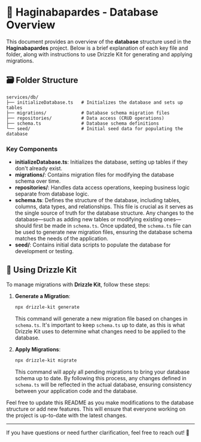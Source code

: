 # 📂 Haginabapardes - Database Overview

This document provides an overview of the **database** structure used in the **Haginabapardes** project. Below is a brief explanation of each key file and folder, along with instructions to use Drizzle Kit for generating and applying migrations.

## 🗃️ Folder Structure

```
services/db/
├── initializeDatabase.ts   # Initializes the database and sets up tables
├── migrations/             # Database schema migration files
├── repositories/           # Data access (CRUD operations)
├── schema.ts               # Database schema definitions
└── seed/                   # Initial seed data for populating the database
```

### Key Components

- **initializeDatabase.ts**: Initializes the database, setting up tables if they don't already exist.
- **migrations/**: Contains migration files for modifying the database schema over time.
- **repositories/**: Handles data access operations, keeping business logic separate from database logic.
- **schema.ts**: Defines the structure of the database, including tables, columns, data types, and relationships. This file is crucial as it serves as the single source of truth for the database structure. Any changes to the database—such as adding new tables or modifying existing ones—should first be made in `schema.ts`. Once updated, the `schema.ts` file can be used to generate new migration files, ensuring the database schema matches the needs of the application.
- **seed/**: Contains initial data scripts to populate the database for development or testing.

## 🔄 Using Drizzle Kit

To manage migrations with **Drizzle Kit**, follow these steps:

1. **Generate a Migration**:

   ```bash
   npx drizzle-kit generate
   ```

   This command will generate a new migration file based on changes in `schema.ts`. It's important to keep `schema.ts` up to date, as this is what Drizzle Kit uses to determine what changes need to be applied to the database.

2. **Apply Migrations**:
   ```bash
   npx drizzle-kit migrate
   ```
   This command will apply all pending migrations to bring your database schema up to date. By following this process, any changes defined in `schema.ts` will be reflected in the actual database, ensuring consistency between your application code and the database.

Feel free to update this README as you make modifications to the database structure or add new features. This will ensure that everyone working on the project is up-to-date with the latest changes.

---

If you have questions or need further clarification, feel free to reach out! 🚀
